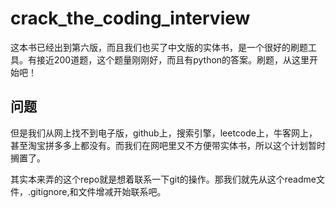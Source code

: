# crack_the_coding_interview
这本书已经出到第六版，而且我们也买了中文版的实体书，是一个很好的刷题工具。有接近200道题，这个题量刚刚好，而且有python的答案。刷题，从这里开始吧！

## 问题
但是我们从网上找不到电子版，github上，搜索引擎，leetcode上，牛客网上，甚至淘宝拼多多上都没有。而我们在网吧里又不方便带实体书，所以这个计划暂时搁置了。

其实本来弄的这个repo就是想着联系一下git的操作。那我们就先从这个readme文件，.gitignore,和文件增减开始联系吧。